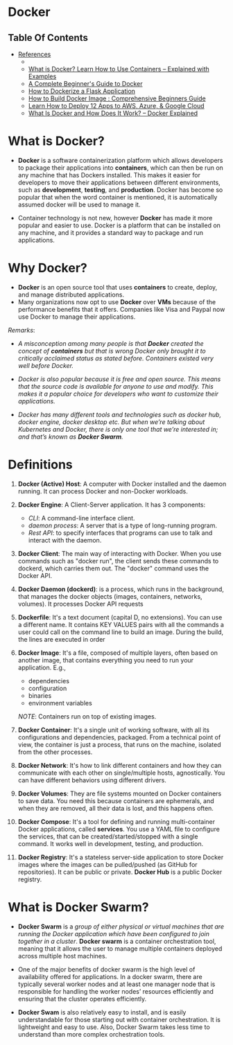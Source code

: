 # Docker

## Table Of Contents

- [References]()
    - [](https://www.youtube.com/watch?v=pTFZFxd4hOI)
    - [What is Docker? Learn How to Use Containers – Explained with Examples](https://www.freecodecamp.org/news/what-is-docker-learn-how-to-use-containers-with-examples/)
    - [A Complete Beginner's Guide to Docker](https://blog.suhailkakar.com/a-complete-beginners-guide-to-docker)
    - [How to Dockerize a Flask Application](https://www.freecodecamp.org/news/how-to-dockerize-a-flask-app/)
    - [How to Build Docker Image : Comprehensive Beginners Guide](https://devopscube.com/build-docker-image/)
    - [Learn How to Deploy 12 Apps to AWS, Azure, & Google Cloud](https://www.freecodecamp.org/news/learn-how-to-deploy-12-apps-to-aws-azure-google-cloud/)
    - [What Is Docker and How Does It Work? – Docker Explained](https://www.hostinger.in/tutorials/what-is-docker)

# What is Docker?
* __Docker__ is a software containerization platform which allows developers to package their applications into __containers__, which can then be run on any machine that has Dockers installed. This makes it easier for developers to move their applications between different environments, such as __development__, __testing__, and __production__. Docker has become so popular that when the word container is mentioned, it is automatically assumed docker will be used to manage it.

* Container technology is not new, however __Docker__ has made it more popular and easier to use. Docker is a platform that can be installed on any machine, and it provides a standard way to package and run applications.

# Why Docker?
* __Docker__ is an open source tool that uses __containers__ to create, deploy, and manage distributed applications. 
* Many organizations now opt to use __Docker__ over __VMs__ because of the performance benefits that it offers. Companies like Visa and Paypal now use Docker to manage their applications.

_Remarks_:
* _A misconception among many people is that __Docker__ created the concept of __containers__ but that is wrong Docker only brought it to critically acclaimed status as stated before. Containers existed very well before Docker._

* _Docker is also popular because it is free and open source. This means that the source code is available for anyone to use and modify. This makes it a popular choice for developers who want to customize their applications._

* _Docker has many different tools and technologies such as docker hub, docker engine, docker desktop etc. But when we’re talking about Kubernetes and Docker, there is only one tool that we’re interested in; and that’s known as __Docker Swarm__._


# Definitions
1. __Docker (Active) Host__: A computer with Docker installed and the daemon running. It can process Docker and non-Docker workloads.

2. __Docker Engine__: A Client-Server application. It has 3 components:
    - _CLI_:  A command-line interface client.
    - _daemon process_: A server that is a type of long-running program.
    - _Rest API_: to specify interfaces that programs can use to talk and interact with the daemon.

3. __Docker Client__: The main way of interacting with Docker. When you use commands such as "docker run", the client sends these commands to dockerd, which carries them out. The "docker" command uses the Docker API. 

4. __Docker Daemon (dockerd)__: is a process, which runs in the background, that manages the docker objects (images, containers, networks, volumes). It processes Docker API requests

5. __Dockerfile__: It's a text document (capital D, no extensions). You can use a different name. It contains KEY VALUES pairs with all the commands a user could call on the command line to build an image. During the build, the lines are executed in order

6. __Docker Image__: It's a file, composed of multiple layers, often based on another image, that contains everything you need to run your application. E.g., 
    - dependencies
    - configuration
    - binaries
    - environment variables

    _NOTE_: Containers run on top of existing images.

7. __Docker Container__: It's a single unit of working software, with all its configurations and dependencies, packaged. From a technical point of view, the container is just a process, that runs on the machine, isolated from the other processes.

8. __Docker Network__: It's how to link different containers and how they can communicate with each other on single/multiple hosts, agnostically. You can have different behaviors using different drivers.

9. __Docker Volumes__: They are file systems mounted on Docker containers to save data. You need this because containers are ephemerals, and when they are removed, all their data is lost, and this happens often.

10. __Docker Compose__: It's a tool for defining and running multi-container Docker applications, called __services__. You use a YAML file to configure the services, that can be created/started/stopped with a single command. It works well in development, testing, and production.

11. __Docker Registry__: It's a stateless server-side application to store Docker images where the images can be pulled/pushed (as GitHub for repositories). It can be public or private. __Docker Hub__ is a public Docker registry.

# What is Docker Swarm?
* __Docker Swarm__ is a _group of either physical or virtual machines that are running the Docker application which have been configured to join together in a cluster_. __Docker swarm__ is a container orchestration tool, meaning that it allows the user to manage multiple containers deployed across multiple host machines.

* One of the major benefits of docker swarm is the high level of availability offered for applications. In a docker swarm, there are typically several worker nodes and at least one manager node that is responsible for handling the worker nodes’ resources efficiently and ensuring that the cluster operates efficiently.

* __Docker Swam__ is also relatively easy to install, and is easily understandable for those starting out with container orchestration. It is lightweight and easy to use. Also, Docker Swarm takes less time to understand than more complex orchestration tools.

